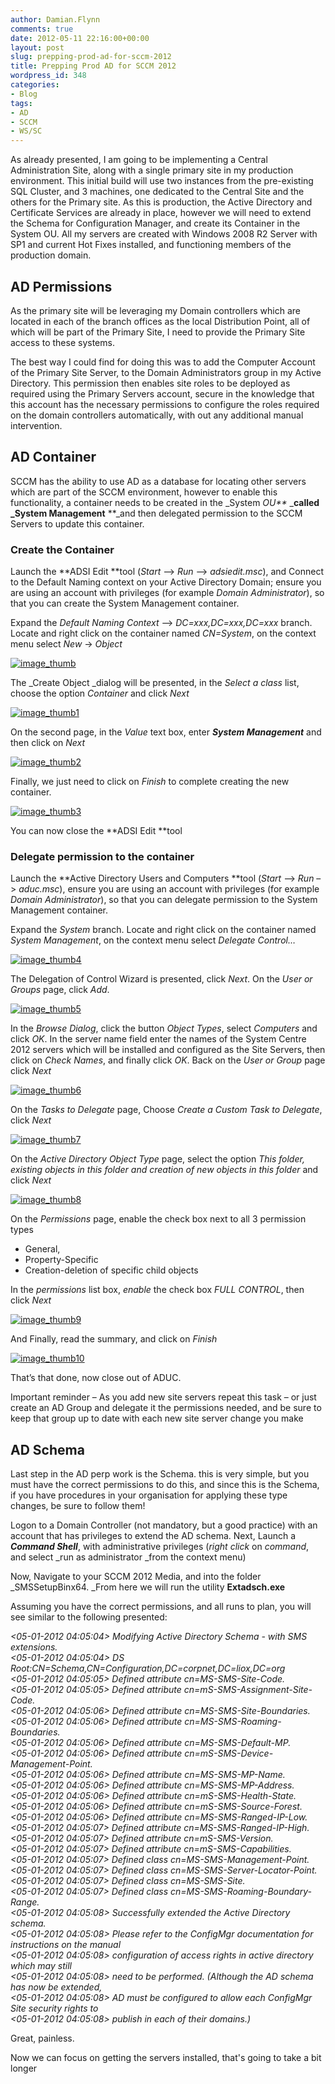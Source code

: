 ```yaml
---
author: Damian.Flynn
comments: true
date: 2012-05-11 22:16:00+00:00
layout: post
slug: prepping-prod-ad-for-sccm-2012
title: Prepping Prod AD for SCCM 2012
wordpress_id: 348
categories:
- Blog
tags:
- AD
- SCCM
- WS/SC
---
```


As already presented, I am going to be implementing a Central Administration Site, along with a single primary site in my production environment. This initial build will use two instances from the pre-existing SQL Cluster, and 3 machines, one dedicated to the Central Site and the others for the Primary site. As this is production, the Active Directory and Certificate Services are already in place, however we will need to extend the Schema for Configuration Manager, and create its Container in the System OU. All my servers are created with Windows 2008 R2 Server with SP1 and current Hot Fixes installed, and functioning members of the production domain.

## AD Permissions

As the primary site will be leveraging my Domain controllers which are located in each of the branch offices as the local Distribution Point, all of which will be part of the Primary Site, I need to provide the Primary Site access to these systems.

The best way I could find for doing this was to add the Computer Account of the Primary Site Server, to the Domain Administrators group in my Active Directory. This permission then enables site roles to be deployed as required using the Primary Servers account, secure in the knowledge that this account has the necessary permissions to configure the roles required on the domain controllers automatically, with out any additional manual intervention.

## AD Container

SCCM has the ability to use AD as a database for locating other servers which are part of the SCCM environment, however to enable this functionality, a container needs to be created in the _System _OU**_ _**called _System Management** **_and then delegated permission to the SCCM Servers to update this container.

### Create the Container

Launch the **ADSI Edit **tool (_Start_ –> _Run_ –> _adsiedit.msc_), and Connect to the Default Naming context on your Active Directory Domain; ensure you are using an account with privileges (for example _Domain Administrator_), so that you can create the System Management container.

Expand the _Default Naming Context_ –> _DC=xxx,DC=xxx,DC=xxx_ branch. Locate and right click on the container named _CN=System_, on the context menu select _New_ -> _Object_

[![image_thumb](/Media/2014/02/image_thumb_thumb4.png)](/Media/2014/02/image_thumb15.png)

The _Create Object _dialog will be presented, in the _Select a class_ list, choose the option _Container_ and click _Next_

[![image_thumb1](/Media/2014/02/image_thumb1_thumb4.png)](/Media/2014/02/image_thumb16.png)

On the second page, in the _Value_ text box, enter **_System Management_** and then click on _Next_

[![image_thumb2](/Media/2014/02/image_thumb2_thumb5.png)](/Media/2014/02/image_thumb25.png)

Finally, we just need to click on _Finish_ to complete creating the new container.

[![image_thumb3](/Media/2014/02/image_thumb3_thumb6.png)](/Media/2014/02/image_thumb36.png)

You can now close the **ADSI Edit **tool

### Delegate permission to the container

Launch the **Active Directory Users and Computers **tool (_Start_ –> _Run_ –> _aduc.msc_), ensure you are using an account with privileges (for example _Domain Administrator_), so that you can delegate permission to the System Management container.

Expand the _System_ branch. Locate and right click on the container named _System Management_, on the context menu select _Delegate Control…_

[![image_thumb4](/Media/2014/02/image_thumb4_thumb3.png)](/Media/2014/02/image_thumb43.png)

The Delegation of Control Wizard is presented, click _Next_. On the _User or Groups_ page, click _Add_.

[![image_thumb5](/Media/2014/02/image_thumb5_thumb3.png)](/Media/2014/02/image_thumb54.png)

In the _Browse Dialog_, click the button _Object Types_, select _Computers_ and click _OK_. In the server name field enter the names of the System Centre 2012 servers which will be installed and configured as the Site Servers, then click on _Check Names_, and finally click _OK_. Back on the _User or Group_ page click _Next_

[![image_thumb6](/Media/2014/02/image_thumb6_thumb2.png)](/Media/2014/02/image_thumb62.png)

On the _Tasks to Delegate_ page, Choose _Create a Custom Task to Delegate_, click _Next_

[![image_thumb7](/Media/2014/02/image_thumb7_thumb2.png)](/Media/2014/02/image_thumb72.png)

On the _Active Directory Object Type_ page, select the option _This folder, existing objects in this folder and creation of new objects in this folder_ and click _Next_

[![image_thumb8](/Media/2014/02/image_thumb8_thumb2.png)](/Media/2014/02/image_thumb82.png)

On the _Permissions_ page, enable the check box next to all 3 permission types

  * General,  
  * Property-Specific  
  * Creation-deletion of specific child objects 

In the _permissions_ list box, _enable_ the check box _FULL CONTROL_, then click _Next_

[![image_thumb9](/Media/2014/02/image_thumb9_thumb1.png)](/Media/2014/02/image_thumb92.png)

And Finally, read the summary, and click on _Finish_

[![image_thumb10](/Media/2014/02/image_thumb10_thumb.png)](/Media/2014/02/image_thumb101.png)

That’s that done, now close out of ADUC.

Important reminder – As you add new site servers repeat this task – or just create an AD Group and delegate it the permissions needed, and be sure to keep that group up to date with each new site server change you make 

## AD Schema

Last step in the AD perp work is the Schema. this is very simple, but you must have the correct permissions to do this, and since this is the Schema, if you have procedures in your organisation for applying these type changes, be sure to follow them!

Logon to a Domain Controller (not mandatory, but a good practice) with an account that has privileges to extend the AD schema. Next, Launch a _**Command Shell**_, with administrative privileges (_right click_ on _command_, and select _run as administrator _from the context menu)

Now, Navigate to your SCCM 2012 Media, and into the folder _SMSSetupBinx64. _From here we will run the utility **Extadsch.exe**

Assuming you have the correct permissions, and all runs to plan, you will see similar to the following presented:

_<05-01-2012 04:05:04> Modifying Active Directory Schema - with SMS extensions.   
<05-01-2012 04:05:04> DS Root:CN=Schema,CN=Configuration,DC=corpnet,DC=liox,DC=org   
<05-01-2012 04:05:05> Defined attribute cn=MS-SMS-Site-Code.   
<05-01-2012 04:05:05> Defined attribute cn=mS-SMS-Assignment-Site-Code.   
<05-01-2012 04:05:06> Defined attribute cn=MS-SMS-Site-Boundaries.   
<05-01-2012 04:05:06> Defined attribute cn=MS-SMS-Roaming-Boundaries.   
<05-01-2012 04:05:06> Defined attribute cn=MS-SMS-Default-MP.   
<05-01-2012 04:05:06> Defined attribute cn=mS-SMS-Device-Management-Point.   
<05-01-2012 04:05:06> Defined attribute cn=MS-SMS-MP-Name.   
<05-01-2012 04:05:06> Defined attribute cn=MS-SMS-MP-Address.   
<05-01-2012 04:05:06> Defined attribute cn=mS-SMS-Health-State.   
<05-01-2012 04:05:06> Defined attribute cn=mS-SMS-Source-Forest.   
<05-01-2012 04:05:06> Defined attribute cn=MS-SMS-Ranged-IP-Low.   
<05-01-2012 04:05:07> Defined attribute cn=MS-SMS-Ranged-IP-High.   
<05-01-2012 04:05:07> Defined attribute cn=mS-SMS-Version.   
<05-01-2012 04:05:07> Defined attribute cn=mS-SMS-Capabilities.   
<05-01-2012 04:05:07> Defined class cn=MS-SMS-Management-Point.   
<05-01-2012 04:05:07> Defined class cn=MS-SMS-Server-Locator-Point.   
<05-01-2012 04:05:07> Defined class cn=MS-SMS-Site.   
<05-01-2012 04:05:07> Defined class cn=MS-SMS-Roaming-Boundary-Range.   
<05-01-2012 04:05:08> Successfully extended the Active Directory schema.   
<05-01-2012 04:05:08> Please refer to the ConfigMgr documentation for instructions on the manual   
<05-01-2012 04:05:08> configuration of access rights in active directory which may still   
<05-01-2012 04:05:08> need to be performed. (Although the AD schema has now be extended,   
<05-01-2012 04:05:08> AD must be configured to allow each ConfigMgr Site security rights to   
<05-01-2012 04:05:08> publish in each of their domains.)_

Great, painless.

Now we can focus on getting the servers installed, that's going to take a bit longer
